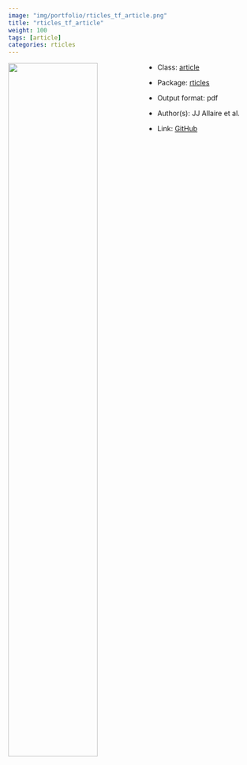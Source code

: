 ```yaml
---
image: "img/portfolio/rticles_tf_article.png"
title: "rticles_tf_article"
weight: 100
tags: [article]
categories: rticles
---
```




<!--more-->

<a href="../../img/portfolio/rticles_tf_article.png"><img class = "jf-image-shadow" src="../../img/portfolio/rticles_tf_article.png" style="display: block; margin: auto;" width="60%"  align="left"></a>

- Class: [article](../../tags/article)
- Package: [rticles](rticles)
- Output format: pdf

- Author(s): JJ Allaire et al.
- Link: [GitHub](https://github.com/rstudio/rticles)


